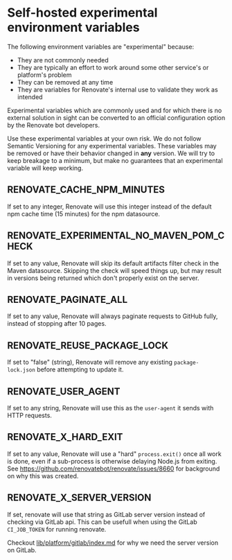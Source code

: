 # Self-hosted experimental environment variables

The following environment variables are "experimental" because:

- They are not commonly needed
- They are typically an effort to work around some other service's or platform's problem
- They can be removed at any time
- They are variables for Renovate's internal use to validate they work as intended

Experimental variables which are commonly used and for which there is no external solution in sight can be converted to an official configuration option by the Renovate bot developers.

Use these experimental variables at your own risk.
We do not follow Semantic Versioning for any experimental variables.
These variables may be removed or have their behavior changed in **any** version.
We will try to keep breakage to a minimum, but make no guarantees that an experimental variable will keep working.

## RENOVATE_CACHE_NPM_MINUTES

If set to any integer, Renovate will use this integer instead of the default npm cache time (15 minutes) for the npm datasource.

## RENOVATE_EXPERIMENTAL_NO_MAVEN_POM_CHECK

If set to any value, Renovate will skip its default artifacts filter check in the Maven datasource.
Skipping the check will speed things up, but may result in versions being returned which don't properly exist on the server.

## RENOVATE_PAGINATE_ALL

If set to any value, Renovate will always paginate requests to GitHub fully, instead of stopping after 10 pages.

## RENOVATE_REUSE_PACKAGE_LOCK

If set to "false" (string), Renovate will remove any existing `package-lock.json` before attempting to update it.

## RENOVATE_USER_AGENT

If set to any string, Renovate will use this as the `user-agent` it sends with HTTP requests.

## RENOVATE_X_HARD_EXIT

If set to any value, Renovate will use a "hard" `process.exit()` once all work is done, even if a sub-process is otherwise delaying Node.js from exiting.
See <https://github.com/renovatebot/renovate/issues/8660> for background on why this was created.

## RENOVATE_X_SERVER_VERSION

If set, renovate will use that string as GitLab server version instead of checking via GitLab api.
This can be usefull when using the GitLab `CI_JOB_TOKEN` for running renovate.

Checkout [lib/platform/gitlab/index.md](https://github.com/renovatebot/renovate/blob/HEAD/lib/platform/gitlab/index.md) for why we need the server version on GitLab.
